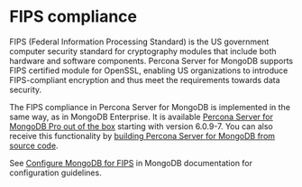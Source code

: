 # FIPS compliance

FIPS (Federal Information Processing Standard) is the US government computer security standard for cryptography modules that include both hardware and software components. Percona Server for MongoDB supports FIPS certified module for OpenSSL, enabling US organizations to introduce FIPS-compliant encryption and thus meet the requirements towards data security.  

The FIPS compliance in Percona Server for MongoDB is implemented in the same way, as in MongoDB Enterprise. It is available [Percona Server for MongoDB Pro out of the box](psmdb-pro.md) starting with version 6.0.9-7. You can also receive this functionality by [building Percona Server for MongoDB from source code](install/source.md).

See [Configure MongoDB for FIPS](https://www.mongodb.com/docs/v6.0/tutorial/configure-fips/) in MongoDB documentation for configuration guidelines. 
